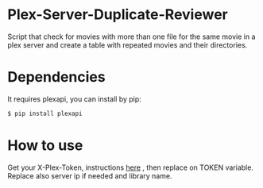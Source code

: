 # Plex-Server-Duplicate-Reviewer
Script that check for movies with more than one file for the same movie in a plex server and create a table with repeated movies and their directories.

# Dependencies
It requires plexapi, you can install by pip: 
```bash
$ pip install plexapi
```

# How to use

Get your X-Plex-Token, instructions [here](https://support.plex.tv/articles/204059436-finding-an-authentication-token-x-plex-token/) , then replace on TOKEN variable.
Replace also server ip if needed and library name.

